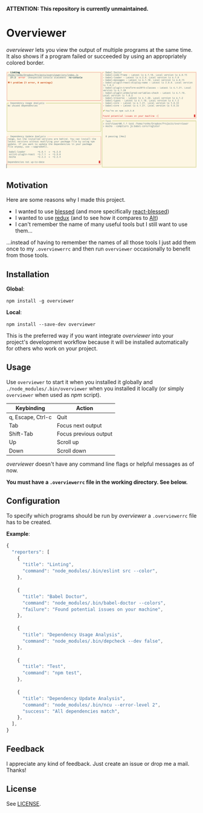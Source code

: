 __ATTENTION: This repository is currently unmaintained.__

# Overviewer

*overviewer* lets you view the output of multiple programs at the same time. It also shows if a program failed or succeeded by using an appropriately colored border.

![Screenshot](doc/screenshot.png)

## Motivation

Here are some reasons why I made this project.

- I wanted to use [blessed](http://npmjs.com/package/blessed) (and more specifically [react-blessed](http://npmjs.com/package/react-blessed))
- I wanted to use [redux](http://npmjs.com/package/redux) (and to see how it compares to [Alt](http://npmjs.com/package/alt))
- I can't remember the name of many useful tools but I still want to use them…

…instead of having to remember the names of all those tools I just add them once to my `.overviewerrc` and then run `overviewer` occasionally to benefit from those tools.

## Installation ##

**Global**:

`npm install -g overviewer`

**Local**:

`npm install --save-dev overviewer`

This is the preferred way if you want integrate *overviewer* into your project's development workflow because it will be installed automatically for others who work on your project.

## Usage ##

Use `overviewer` to start it when you installed it globally and `./node_modules/.bin/overviewer` when you installed it locally (or simply `overviewer` when used as *npm* script).

Keybinding         | Action
------------------ | -------------
q, Escape, Ctrl-c  | Quit
Tab                | Focus next output
Shift-Tab          | Focus previous output
Up                 | Scroll up
Down               | Scroll down

*overviewer* doesn't have any command line flags or helpful messages as of now.

**You must have a `.overviewerrc` file in the working directory. See below.**

## Configuration ##

To specify which programs should be run by *overviewer* a `.overviewerrc` file has to be created.

**Example**:

```js
{
  "reporters": [
    {
      "title": "Linting",
      "command": "node_modules/.bin/eslint src --color",
    },

    {
      "title": "Babel Doctor",
      "command": "node_modules/.bin/babel-doctor --colors",
      "failure": "Found potential issues on your machine",
    },

    {
      "title": "Dependency Usage Analysis",
      "command": "node_modules/.bin/depcheck --dev false",
    },

    {
      "title": "Test",
      "command": "npm test",
    },

    {
      "title": "Dependency Update Analysis",
      "command": "node_modules/.bin/ncu --error-level 2",
      "success": "All dependencies match",
    },
  ],
}
```

## Feedback ##

I appreciate any kind of feedback. Just create an issue or drop me a mail. Thanks!

## License ##

See [LICENSE](LICENSE).
